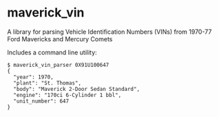 maverick_vin
============
A library for parsing Vehicle Identification Numbers (VINs) from 1970-77 Ford Mavericks and Mercury Comets

Includes a command line utility:
```
$ maverick_vin_parser 0X91U100647
{
  "year": 1970,
  "plant": "St. Thomas",
  "body": "Maverick 2-Door Sedan Standard",
  "engine": "170ci 6-Cylinder 1 bbl",
  "unit_number": 647
}
```
